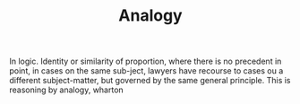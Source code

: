 ---
title: Analogy
letter: A
permalink: "/definitions/analogy.html"
body: In logic. Identity or similarity of proportion, where there is no precedent
  in point, in cases on the same sub-ject, lawyers have recourse to cases ou a different
  subject-matter, but governed by the same general principle. This is reasoning by
  analogy, wharton
published_at: '2018-07-07'
source: Black's Law Dictionary
layout: post
---